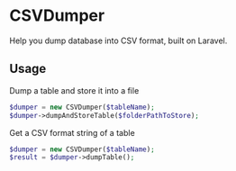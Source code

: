 # CSVDumper

Help you dump database into CSV format, built on Laravel.

## Usage

Dump a table and store it into a file
```php
$dumper = new CSVDumper($tableName);
$dumper->dumpAndStoreTable($folderPathToStore);
```

Get a CSV format string of a table
```php
$dumper = new CSVDumper($tableName);
$result = $dumper->dumpTable();
```
